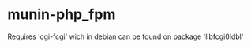 munin-php_fpm
=============

Requires 'cgi-fcgi' wich in debian can be found on package 'libfcgi0ldbl'
